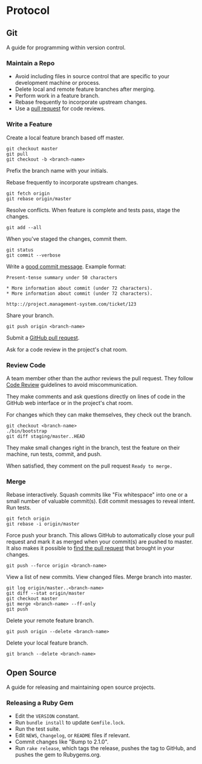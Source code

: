 # Protocol

## Git

A guide for programming within version control.

### Maintain a Repo

* Avoid including files in source control that are specific to your
  development machine or process.
* Delete local and remote feature branches after merging.
* Perform work in a feature branch.
* Rebase frequently to incorporate upstream changes.
* Use a [pull request] for code reviews.

[pull request]: https://help.github.com/articles/using-pull-requests/

### Write a Feature

Create a local feature branch based off master.

    git checkout master
    git pull
    git checkout -b <branch-name>

Prefix the branch name with your initials.

Rebase frequently to incorporate upstream changes.

    git fetch origin
    git rebase origin/master

Resolve conflicts. When feature is complete and tests pass, stage the changes.

    git add --all

When you've staged the changes, commit them.

    git status
    git commit --verbose

Write a [good commit message]. Example format:

    Present-tense summary under 50 characters

    * More information about commit (under 72 characters).
    * More information about commit (under 72 characters).

    http:://project.management-system.com/ticket/123

Share your branch.

    git push origin <branch-name>

Submit a [GitHub pull request].

Ask for a code review in the project's chat room.

[good commit message]: http://tbaggery.com/2008/04/19/a-note-about-git-commit-messages.html
[GitHub pull request]: https://help.github.com/articles/using-pull-requests/

### Review Code

A team member other than the author reviews the pull request. They follow
[Code Review](/code-review) guidelines to avoid
miscommunication.

They make comments and ask questions directly on lines of code in the GitHub
web interface or in the project's chat room.

For changes which they can make themselves, they check out the branch.

    git checkout <branch-name>
    ./bin/bootstrap
    git diff staging/master..HEAD

They make small changes right in the branch, test the feature on their machine,
run tests, commit, and push.

When satisfied, they comment on the pull request `Ready to merge.`

### Merge

Rebase interactively. Squash commits like "Fix whitespace" into one or a
small number of valuable commit(s). Edit commit messages to reveal intent. Run
tests.

    git fetch origin
    git rebase -i origin/master

Force push your branch. This allows GitHub to automatically close your pull
request and mark it as merged when your commit(s) are pushed to master. It also
 makes it possible to [find the pull request] that brought in your changes.

    git push --force origin <branch-name>

View a list of new commits. View changed files. Merge branch into master.

    git log origin/master..<branch-name>
    git diff --stat origin/master
    git checkout master
    git merge <branch-name> --ff-only
    git push

Delete your remote feature branch.

    git push origin --delete <branch-name>

Delete your local feature branch.

    git branch --delete <branch-name>

[find the pull request]: http://stackoverflow.com/a/17819027


## Open Source

A guide for releasing and maintaining open source projects.

### Releasing a Ruby Gem

* Edit the `VERSION` constant.
* Run `bundle install` to update `Gemfile.lock`.
* Run the test suite.
* Edit `NEWS`, `Changelog`, or `README` files if relevant.
* Commit changes like "Bump to 2.1.0".
* Run `rake release`, which tags the release, pushes the tag
  to GitHub, and pushes the gem to Rubygems.org.